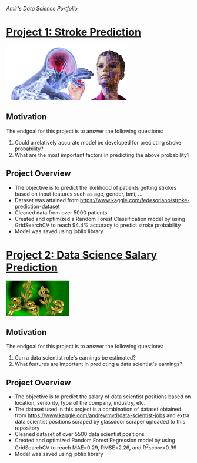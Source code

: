 *Amir's Data Science Portfolio*

# [Project 1: Stroke Prediction](https://github.com/Thraship/stroke_prediction) 
![brain stroke](/images/brain2.png)

## Motivation
The endgoal for this project is to answer the following questions:

1. Could a relatively accurate model be developed for predicting stroke probability?
2. What are the most important factors in predicting the above probability?

## Project Overview
- The objective is to predict the likelihood of patients getting strokes based on input features such as age, gender, bmi, ...
- Dataset was attained from https://www.kaggle.com/fedesoriano/stroke-prediction-dataset
- Cleaned data from over 5000 patients
- Created and optimized a Random Forest Classification model by using GridSearchCV to reach 94.4% accuracy to predict stroke probability
- Model was saved using joblib library


# [Project 2: Data Science Salary Prediction](https://github.com/amirostad/Web_scraping_jobs) 
![data science salary](/images/project2.png)

## Motivation
The endgoal for this project is to answer the following questions:

1. Can a data scientist role's earnings be estimated?
2. What features are important in predicting a data scientist's earnings?

## Project Overview
- The objective is to predict the salary of data scientist positions based on location, seniority, type of the company, industry, etc.
- The dataset used in this project is a combination of dataset obtained from https://www.kaggle.com/andrewmvd/data-scientist-jobs and extra data scientist positions scraped by glassdoor scraper uploaded to this repository
- Cleaned dataset of over 5500 data scientist positions
- Created and optimized Random Forest Regression model by using GridSearchCV to reach MAE=0.29, RMSE=2.26, and R<sup>2</sup>score=0.99
- Model was saved using joblib library

